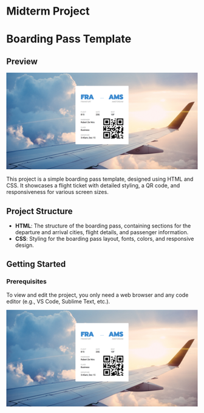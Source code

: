 # Midterm Project
# Boarding Pass Template

## Preview
![Boarding Pass Preview](./mid_project/design/Loop%201%20-%20Step%205.png)

This project is a simple boarding pass template, designed using HTML and CSS. It showcases a flight ticket with detailed styling, a QR code, and responsiveness for various screen sizes.

## Project Structure

- **HTML**: The structure of the boarding pass, containing sections for the departure and arrival cities, flight details, and passenger information.
- **CSS**: Styling for the boarding pass layout, fonts, colors, and responsive design.

## Getting Started

### Prerequisites

To view and edit the project, you only need a web browser and any code editor (e.g., VS Code, Sublime Text, etc.).


![Boarding Pass Preview](./mid_project/design/Loop%201%20-%20Step%205.png)